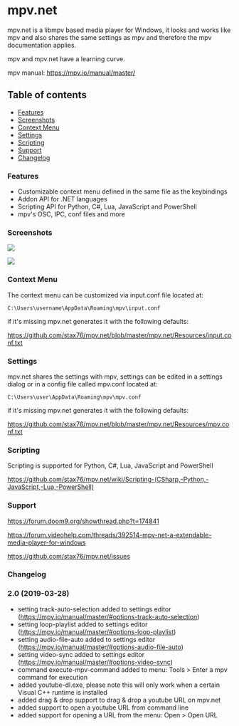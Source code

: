 # mpv.net

mpv.net is a libmpv based media player for Windows, it looks and works like mpv and also shares the same settings as mpv and therefore the mpv documentation applies.

mpv and mpv.net have a learning curve.

mpv manual: <https://mpv.io/manual/master/>

Table of contents
-----------------

- [Features](#features)
- [Screenshots](#screenshots)
- [Context Menu](#context-menu)
- [Settings](#settings)
- [Scripting](#scripting)
- [Support](#support)
- [Changelog](#changelog)

### Features

- Customizable context menu defined in the same file as the keybindings
- Addon API for .NET languages
- Scripting API for Python, C#, Lua, JavaScript and PowerShell
- mpv's OSC, IPC, conf files and more

### Screenshots

![](https://raw.githubusercontent.com/stax76/mpv.net/master/screenshots/screenshot.png)

![](https://raw.githubusercontent.com/stax76/mpv.net/master/screenshots/mpvSettingsEditor.png)

### Context Menu

The context menu can be customized via input.conf file located at:
```
C:\Users\username\AppData\Roaming\mpv\input.conf
```
if it's missing mpv.net generates it with the following defaults:

<https://github.com/stax76/mpv.net/blob/master/mpv.net/Resources/input.conf.txt>

### Settings

mpv.net shares the settings with mpv, settings can be edited in a settings dialog or in a config file called mpv.conf located at:
```
C:\Users\user\AppData\Roaming\mpv\mpv.conf
```
if it's missing mpv.net generates it with the following defaults:

<https://github.com/stax76/mpv.net/blob/master/mpv.net/Resources/mpv.conf.txt>

### Scripting

Scripting is supported for Python, C#, Lua, JavaScript and PowerShell

https://github.com/stax76/mpv.net/wiki/Scripting-(CSharp,-Python,-JavaScript,-Lua,-PowerShell)

### Support

<https://forum.doom9.org/showthread.php?t=174841>

<https://forum.videohelp.com/threads/392514-mpv-net-a-extendable-media-player-for-windows>

<https://github.com/stax76/mpv.net/issues>

### Changelog

### 2.0 (2019-03-28)

- setting track-auto-selection added to settings editor (<https://mpv.io/manual/master/#options-track-auto-selection>)
- setting loop-playlist added to settings editor (<https://mpv.io/manual/master/#options-loop-playlist>)
- setting audio-file-auto added to settings editor (<https://mpv.io/manual/master/#options-audio-file-auto>)
- setting video-sync added to settings editor (<https://mpv.io/manual/master/#options-video-sync>)
- command execute-mpv-command added to menu: Tools > Enter a mpv command for execution
- added youtube-dl.exe, please note this will only work when a certain Visual C++ runtime is installed
- added drag & drop support to drag & drop a youtube URL on mpv.net
- added support to open a youtube URL from command line
- added support for opening a URL from the menu: Open > Open URL